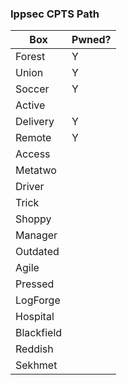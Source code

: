 ### Ippsec CPTS Path

| Box        | Pwned? |
| ---------- | ------ |
| Forest     | Y      |
| Union      | Y      |
| Soccer     | Y      |
| Active     |        |
| Delivery   | Y      |
| Remote     | Y      |
| Access     |        |
| Metatwo    |        |
| Driver     |        |
| Trick      |        |
| Shoppy     |        |
| Manager    |        |
| Outdated   |        |
| Agile      |        |
| Pressed    |        |
| LogForge   |        |
| Hospital   |        |
| Blackfield |        |
| Reddish    |        |
| Sekhmet    |        |
